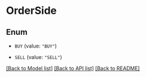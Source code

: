 # OrderSide

## Enum


* `BUY` (value: `"BUY"`)

* `SELL` (value: `"SELL"`)


[[Back to Model list]](../README.md#documentation-for-models) [[Back to API list]](../README.md#documentation-for-api-endpoints) [[Back to README]](../README.md)


